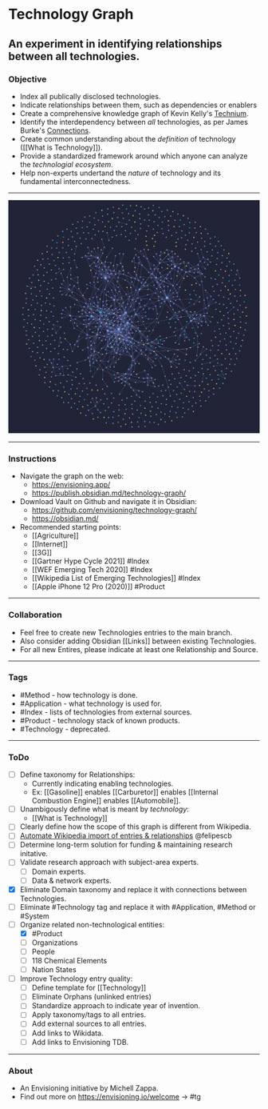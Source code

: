  
# Technology Graph
## An experiment in identifying relationships between all technologies.




### Objective
- Index all publically disclosed technologies.
- Indicate relationships between them, such as dependencies or enablers
- Create a comprehensive knowledge graph of Kevin Kelly's [Technium](https://kk.org/thetechnium/the-seventh-kin/).
- Identify the interdependency between *all* technologies, as per James Burke's [Connections](https://archive.org/details/james-burke-connections_s01e01).
- Create common understanding about the *definition* of technology ([[What is Technology]]).
- Provide a standardized framework around which anyone can analyze the *technologial ecosystem*.
- Help non-experts undertand the *nature* of technology and its fundamental interconnectedness.

---


![TG](/-/img/technology-graph.png)


---

### Instructions
- Navigate the graph on the web:
	- https://envisioning.app/
	- https://publish.obsidian.md/technology-graph/
- Download Vault on Github and navigate it in Obsidian:
	- https://github.com/envisioning/technology-graph/ 
	- https://obsidian.md/
- Recommended starting points:
	- [[Agriculture]]
	- [[Internet]] 
	- [[3G]] 
	- [[Gartner Hype Cycle 2021]] #Index 
	- [[WEF Emerging Tech 2020]] #Index 
	- [[Wikipedia List of Emerging Technologies]] #Index 
	- [[Apple iPhone 12 Pro (2020)]] #Product 

---

### Collaboration
- Feel free to create new Technologies entries to the main branch.
- Also consider adding Obsidian \[[Links\]] between existing Technologies.
- For all new Entires, please indicate at least one Relationship and Source.

---

### Tags
- #Method - how technology is done.
- #Application - what technology is used for.
- #Index - lists of technologies from external sources.
- #Product - technology stack of known products.
- #Technology - deprecated.

---

### ToDo
- [ ] Define taxonomy for Relationships:
	- Currently indicating enabling technologies.
	- Ex: [[Gasoline]] enables [[Carburetor]] enables [[Internal Combustion Engine]] enables [[Automobile]].
- [ ] Unambigously define what is meant by *technology*:
	- [[What is Technology]]
- [ ] Clearly define how the scope of this graph is different from Wikipedia.
- [ ] [Automate Wikipedia import of entries & relationships](https://github.com/envisioning/technology-graph/pull/1) @felipescb
- [ ] Determine long-term solution for funding & maintaining research initative.
- [ ] Validate research approach with subject-area experts.
	- [ ] Domain experts.
	- [ ] Data & network experts.
- [x] Eliminate Domain taxonomy and replace it with connections between Technologies.
- [ ] Eliminate #Technology tag and replace it with #Application, #Method or #System 
- [ ] Organize related non-technological entities:
	- [x] #Product 
	- [ ] Organizations
	- [ ] People
	- [ ] 118 Chemical Elements
	- [ ] Nation States
- [ ] Improve Technology entry quality:
	- [ ] Define template for [[Technology]]
	- [ ] Eliminate Orphans (unlinked entries)
	- [ ] Standardize approach to indicate year of invention.
	- [ ] Apply taxonomy/tags to all entries.
	- [ ] Add external sources to all entries.
	- [ ] Add links to Wikidata.
	- [ ] Add links to Envisioning TDB.

---

### About
- An Envisioning initiative by Michell Zappa.
- Find out more on https://envisioning.io/welcome -> \#tg


